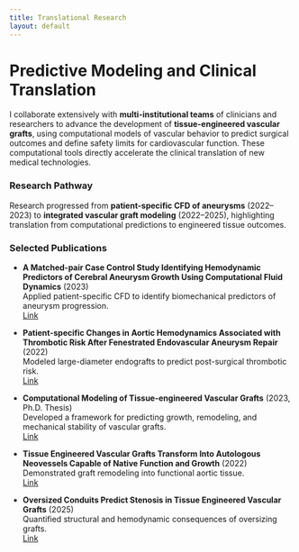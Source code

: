 ```yaml
---
title: Translational Research
layout: default
---
```


# Predictive Modeling and Clinical Translation

I collaborate extensively with **multi-institutional teams** of clinicians and researchers to advance the development of **tissue-engineered vascular grafts**, using computational models of vascular behavior to predict surgical outcomes and define safety limits for cardiovascular function. These computational tools directly accelerate the clinical translation of new medical technologies. 

### Research Pathway
Research progressed from **patient-specific CFD of aneurysms** (2022–2023) to **integrated vascular graft modeling** (2022–2025), highlighting translation from computational predictions to engineered tissue outcomes.

### Selected Publications

- **A Matched-pair Case Control Study Identifying Hemodynamic Predictors of Cerebral Aneurysm Growth Using Computational Fluid Dynamics** (2023)  
  Applied patient-specific CFD to identify biomechanical predictors of aneurysm progression.  
  [Link](https://www.frontiersin.org/journals/physiology/articles/10.3389/fphys.2023.1300754)

- **Patient-specific Changes in Aortic Hemodynamics Associated with Thrombotic Risk After Fenestrated Endovascular Aneurysm Repair** (2022)  
  Modeled large-diameter endografts to predict post-surgical thrombotic risk.  
  [Link](https://www.sciencedirect.com/science/article/pii/S2666350322000098)

- **Computational Modeling of Tissue-engineered Vascular Grafts** (2023, Ph.D. Thesis)  
  Developed a framework for predicting growth, remodeling, and mechanical stability of vascular grafts.  
  [Link](https://search.proquest.com/openview/6fd0b56d3551b51cbdb994571d712980/1?pq-origsite=gscholar&cbl=18750&diss=y)

- **Tissue Engineered Vascular Grafts Transform Into Autologous Neovessels Capable of Native Function and Growth** (2022)  
  Demonstrated graft remodeling into functional aortic tissue.  
  [Link](https://www.nature.com/articles/s43856-021-00063-7)

- **Oversized Conduits Predict Stenosis in Tissue Engineered Vascular Grafts** (2025)  
  Quantified structural and hemodynamic consequences of oversizing grafts.  
  [Link](https://www.sciencedirect.com/science/article/pii/S2452302X25000658)
